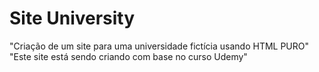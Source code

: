# Site University
"Criação de um site para uma universidade fictícia usando HTML PURO" 
"Este site está sendo criando com base no curso Udemy"
